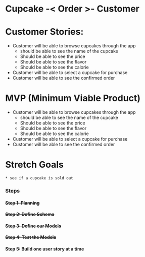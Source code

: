 # Cupcake -< Order >- Customer

# Customer Stories:
* Customer will be able to browse cupcakes through the app
    * should be able to see the name of the cupcake
    * Should be able to see the price
    * Should be able to see the flavor
    * Should be able to see the calorie  
* Customer will be able to select a cupcake for purchase
* Customer will be able to see the confirmed order

# MVP (Minimum Viable Product)
* Customer will be able to browse cupcakes through the app
    * should be able to see the name of the cupcake
    * Should be able to see the price
    * Should be able to see the flavor
    * Should be able to see the calorie  
* Customer will be able to select a cupcake for purchase
* Customer will be able to see the confirmed order


# Stretch Goals
    * see if a cupcake is sold out 


### Steps

#### ~~Step 1: Planning~~
#### ~~Step 2: Define Schema~~
#### ~~Step 3: Define our Models~~
#### ~~Step 4: Test the Models~~
#### Step 5: Build one user story at a time
